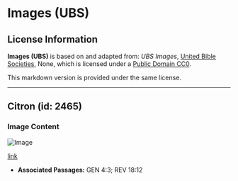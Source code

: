 # Images (UBS)

## License Information

**Images (UBS)** is based on and adapted from: _UBS Images_, [United Bible Societies](https://unitedbiblesocieties.org/), None, which is licensed under a [Public Domain CC0](https://creativecommons.org/public-domain/cc0/).

This markdown version is provided under the same license.



--------------------------------

## Citron (id: 2465)

### Image Content

![Image](https://cdn.aquifer.bible/aquifer-content/resources/Media/WEB-0135_citron.jpg)

[link](https://cdn.aquifer.bible/aquifer-content/resources/Media/WEB-0135_citron.jpg)

* **Associated Passages:** GEN 4:3; REV 18:12

